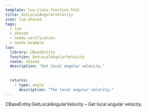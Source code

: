 ```yaml
---
template: lua-class-function.html
title: GetLocalAngularVelocity
icon: lua-shared
tags:
  - lua
  - shared
  - needs-verification
  - needs-example
lua:
  library: CBaseEntity
  function: GetLocalAngularVelocity
  realm: shared
  description: "Get local angular velocity."
  
  
  returns:
    - type: angle
      description: "The local angular velocity."
---
```


<div class="lua__search__keywords">
CBaseEntity:GetLocalAngularVelocity &#x2013; Get local angular velocity.
</div>
